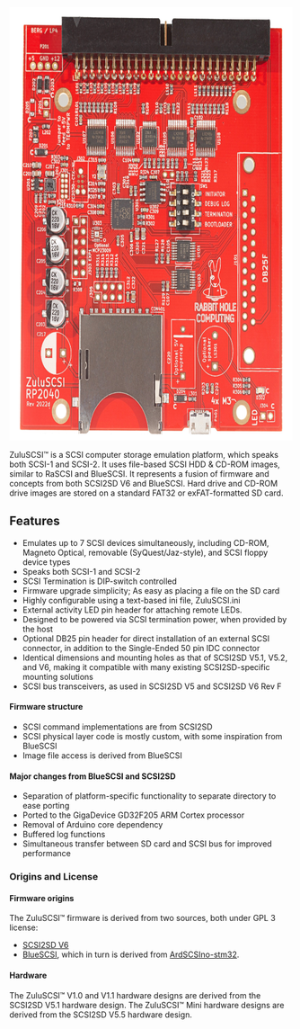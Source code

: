 <img src="assets/img/ZuluSCSI_RP2040_Top-Rev2022d-web.jpg" alt="ZuluSCSI V1.1 PCB" width="733" height="770">


ZuluSCSI™ is a SCSI computer storage emulation platform, which speaks both SCSI-1 and SCSI-2. It uses file-based SCSI HDD & CD-ROM images, similar to RaSCSI and BlueSCSI. It represents a fusion of firmware and concepts from both SCSI2SD V6 and BlueSCSI. Hard drive and CD-ROM drive images are stored on a standard FAT32 or exFAT-formatted SD card.

## Features

* Emulates up to 7 SCSI devices simultaneously, including CD-ROM, Magneto Optical, removable (SyQuest/Jaz-style), and SCSI floppy device types
* Speaks both SCSI-1 and SCSI-2
* SCSI Termination is DIP-switch controlled
* Firmware upgrade simplicity; As easy as placing a file on the SD card
* Highly configurable using a text-based ini file, ZuluSCSI.ini
* External activity LED pin header for attaching remote LEDs.
* Designed to be powered via SCSI termination power, when provided by the host
* Optional DB25 pin header for direct installation of an external SCSI connector, in addition to the Single-Ended 50 pin IDC connector
* Identical dimensions and mounting holes as that of SCSI2SD V5.1, V5.2, and V6, making it compatible with many existing SCSI2SD-specific mounting solutions
* SCSI bus transceivers, as used in SCSI2SD V5 and SCSI2SD V6 Rev F

#### Firmware structure

* SCSI command implementations are from SCSI2SD
* SCSI physical layer code is mostly custom, with some inspiration from BlueSCSI
* Image file access is derived from BlueSCSI

#### Major changes from BlueSCSI and SCSI2SD

* Separation of platform-specific functionality to separate directory to ease porting
* Ported to the GigaDevice GD32F205 ARM Cortex processor
* Removal of Arduino core dependency
* Buffered log functions
* Simultaneous transfer between SD card and SCSI bus for improved performance

### Origins and License

#### Firmware origins

The ZuluSCSI™ firmware is derived from two sources, both under GPL 3 license:

* [SCSI2SD V6](http://www.codesrc.com/gitweb/index.cgi?p=SCSI2SD-V6.git;a=summary)
* [BlueSCSI](https://github.com/erichelgeson/BlueSCSI), which in turn is derived from [ArdSCSIno-stm32](https://github.com/ztto/ArdSCSino-stm32).

#### Hardware 
The ZuluSCSI™ V1.0 and V1.1 hardware designs are derived from the SCSI2SD V5.1 hardware design.
The ZuluSCSI™ Mini hardware designs are derived from the SCSI2SD V5.5 hardware design.
